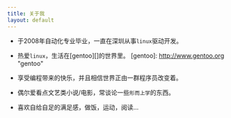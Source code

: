```yaml
---
title: 关于我
layout: default
---
```


* 于2008年自动化专业毕业，一直在深圳从事`linux`驱动开发。

* 热爱`linux`，生活在[gentoo][]的世界里。
[gentoo]: http://www.gentoo.org "gentoo"

* 享受编程带来的快乐，并且相信世界正由一群程序员改变着。

* 偶尔爱看点文艺类小说/电影，常谈论一些`形而上学`的东西。

* 喜欢自给自足的满足感，做饭，运动，阅读...
